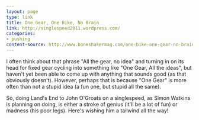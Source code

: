 ```yaml
---
layout: page
type: link
title: One Gear, One Bike, No Brain
link: http://singlespeed2011.wordpress.com/
categories: 
- pushing
content-source: http://www.boneshakermag.com/one-bike-one-gear-no-brain/
---
```

I often think about that phrase "All the gear, no idea" and turning in on its head for fixed gear cycling into something like "One Gear, All the ideas", but haven't yet been able to come up with anything that sounds good (as that obviously doesn't). However, perhaps that is because "One Gear" is more often than not a stupid idea (a fun one, but stupid all the same).

So, doing Land's End to John O'Groats on a singlespeed, as Simon Watkins is planning on doing, is either a stroke of genius (it'll be a lot of fun) or madness (his poor legs). Here's wishing him a tailwind all the way!
